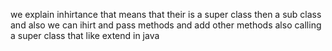  we explain inhirtance that means that their is a super class then a sub class and also we can ihirt and pass methods and add other methods also calling a super class that like extend in java 
